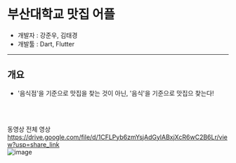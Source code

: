 # 부산대학교 맛집 어플
- 개발자 : 강준우, 김태경
- 개발툴 : Dart, Flutter
---
## 개요
- '음식점'을 기준으로 맛집을 찾는 것이 아닌, '음식'을 기준으로 맛집으 찾는다!

<br>
<br>

동영상 전체 영상
https://drive.google.com/file/d/1CFLPyb6zmYsjAdGylABxjXcR6wC2B6Lr/view?usp=share_link 
<br>
![image](https://im4.ezgif.com/tmp/ezgif-4-dfee0d9172.gif)
